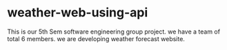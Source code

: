 # weather-web-using-api
This is our 5th Sem software engineering group project. we have a team of total 6 members. we are developing weather forecast website.
